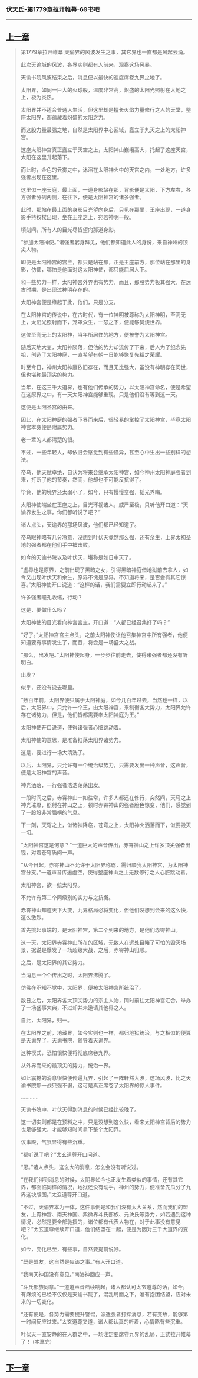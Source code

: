 ### 伏天氏-第1779章拉开帷幕-69书吧

--------
[上一章](./57ce2f6347e2c70cddb0519b3941a184.md)
--------


>
>
>
>第1779章拉开帷幕
>天谕界的风波发生之事，其它界也一直都是风起云涌。
>
>此次天谕城的风波，各界实则都有人前来，观察这场风暴。
>
>天谕书院风波结束之后，消息便以最快的速度席卷九界之地了。
>
>太阳界，如同一巨大的火球般，温度非常高，炽盛的太阳光照射在大地之上，极为炎热。
>
>太阳界并不适合普通人生活，但这里却是擅长火焰力量修行之人的天堂，整座太阳界，都蕴藏着炽盛的太阳之力。
>
>而这股力量最强之地，自然是太阳界中心区域，矗立于九天之上的太阳神宫。
>
>这座太阳神宫真正矗立于天空之上，太阳神山巍峨高大，托起了这座天宫，太阳在这里升起落下。
>
>而此时，金色的云雾之中，沐浴在太阳神火中的天宫之内，一处地方，许多强者出现在这里。
>
>这里似一座天庭，最上面，一道身影站在那，背影便是太阳，下方左右，各方强者分列两侧，在往下，便是太阳神宫的诸多强者。
>
>此时，那站在最上面的身影目光望向身后，只见在那里，王座出现，一道身影手持权杖出现，坐在王座之上，宛若神明一般。
>
>顷刻间，所有人的目光尽皆望向那道身影。
>
>“参加太阳神使。”诸强者躬身拜见，他们都知道此人的身份，来自神州的顶尖人物。
>
>即便是太阳神宫的宫主，都只是站在那，正是王座前方，那位站在那里的身影，仿佛，哪怕是他面对这太阳神使，都只能屈居人下。
>
>和一些势力一样，太阳神宫外界也有势力，而且，那股势力极其强大，在远古时期，是出现过神明存在的。
>
>太阳神宫便是缘起于此，他们，只是分支。
>
>在太阳神宫的传说中，在古时代，有一位神明被尊称为太阳神明，至高无上，太阳光照射而下，笼罩众生，一怒之下，便能够焚烧世界。
>
>这位至高无上的太阳神，当年所居住的地方，便被誉为太阳神宫。
>
>随后天地大变，太阳神陨落，但他的势力却流传了下来，后人为了纪念先祖，创造了太阳神庭，一直希望有朝一日能够恢复先祖之荣耀。
>
>时至今日，神州太阳神庭依旧存在，而且无比强大，虽没有神明存在问世，但也堪称最顶尖的势力。
>
>当年，在这三千大道界，也有他们传承的势力，以太阳神宫命名，便是希望在这原界之中，有一天太阳神宫能够重现，只是他们没有等到这一天。
>
>这便是太阳圣宫的由来。
>
>因此，在太阳神庭的强者下界而来后，很轻易的掌控了太阳神宫，毕竟太阳神宫本身便是附属势力。
>
>老一辈的人都清楚的很。
>
>不过，一些年轻人，却依旧会感觉到有些怪异，甚至心中生出一些别样的想法。
>
>帝乌，他天赋卓绝，自认为将来会继承太阳神宫，如今神州太阳神庭强者到来，打断了他的节奏，然而，他却也不可能反抗得了。
>
>毕竟，他的境界还太弱小了，如今，只有慢慢变强，韬光养晦。
>
>太阳神使端坐在王座之上，目光环视诸人，威严至极，只听他开口道：“天谕界发生之事，你们都听说了吧？”
>
>诸人点头，天谕界的那场风波，他们都已经知道了。
>
>帝乌眼神略有几分冷意，没想到叶伏天竟然那么强，还有余生，上界太初圣地的强者都在他们手中被击败。
>
>如今的天谕书院以及叶伏天，堪称是如日中天了。
>
>“虚界也是原界，之前出现了黑暗之女，引得黑暗神庭借地狱前去拿人，如今又出现叶伏天和余生，原界不愧是原界，不知道将来，是否会有其它惊喜。”太阳神使开口说道：“这样的话，我们需要立即行动起来了。”
>
>许多强者瞳孔收缩，行动？
>
>这是，要做什么吗？
>
>太阳神使的目光看向神宫宫主，开口道：“人都已经召集好了吗？”
>
>“好了。”太阳神宫宫主点头，之前太阳神使让他召集神宫中所有强者，他便知道要有事情发生了，而且，将会是一场盛大之战。
>
>“那么，出发吧。”太阳神使起身，一步步往前走去，使得诸强者都还没有听明白。
>
>出发？
>
>似乎，还没有说去哪里。
>
>“数百年前，太阳界便只属于太阳神庭，如今几百年过去，当然也一样，以后，太阳界中，只允许一个王，由太阳神宫，来制衡各大势力，太阳界允许存在诸势力，但是，他们皆都需要奉太阳神庭为王。”
>
>太阳神使开口说道，使得诸强者心脏跳动着。
>
>太阳神使的意思，是准备扫荡太阳界诸势力。
>
>这是，要进行一场大清洗了。
>
>以后，太阳界，只允许有一个统治级势力，只需要发出一种声音，这声音，便是太阳神宫的声音。
>
>神光洒落，一行强者浩浩荡荡出发。
>
>一段时间之后，赤霄神山一如往常，许多人都还在修行，突然间，天穹之上神光璀璨，照射在神山之上，顿时赤霄神山的强者脸色惊变，他们，感觉到了一股股非常强横的气息。
>
>下一刻，天穹之上，似诸神降临，苍穹之上，太阳神火洒落而下，似要毁灭一切。
>
>“太阳神宫这是何意？”一道巨大的声音传出，赤霄神山之上许多顶尖强者出现，对着苍穹质问一声。
>
>“从今日起，赤霄神山不允许于太阳界称霸，需归顺我太阳神宫，为太阳神宫分支。”一道声音传遍虚空，使得整座神山之上无数修行之人心脏跳动着。
>
>太阳神宫，欲一统太阳界。
>
>不允许有第二个同级别的实力与之抗衡。
>
>赤霄神山知道天下大变，九界格局必将变化，但他们没想到会来的这么快，这么激烈。
>
>首先挑起事端的，是太阳神宫，第二个到来的地方，是他们赤霄神山。
>
>这一天，太阳界赤霄神山所在的区域，无数人在远处目睹了可怕的毁灭场景，据说是爆发了一场超级大战，之后，赤霄神山归顺。
>
>之后，是太阳界的其它势力。
>
>当消息一个个传出之时，太阳界沸腾了。
>
>仿佛在不知不觉中，太阳界，便被太阳神宫所统治了。
>
>数日之后，太阳界各大顶尖势力的宗主人物，同时前往太阳神宫汇合，举办了一场盛事大典，不过却并未邀请其他界之人。
>
>自此，太阳界，归一。
>
>在太阳界之前，地藏界，如今实则也一样，都归地狱统治，与之相似的便算是天谕界了，天谕书院，领导着天谕界。
>
>这种模式，恐怕很快便将彻底席卷九界。
>
>从外界而来的最顶尖的势力，统治一界。
>
>如此震撼的消息很快便传遍九界，引起了一阵轩然大波，这场风波，比之天谕书院那一战只强不弱，这可是真正席卷了太阳界的惊人事件。
>
>…………
>
>天谕书院中，叶伏天得到消息的时候已经比较晚了。
>
>这一切实则都是在预料之中，只是没想到这么快，看来太阳神宫背后的势力也足够强大，才能够短时间拿下整个太阳界。
>
>议事殿，气氛显得有些沉重。
>
>“都听说了吧？”太玄道尊开口问道。
>
>“恩。”诸人点头，这么大的消息，怎么会没有听说过。
>
>“在我们得到消息的时候，太阴界如今也正发生着类似的事情，还有其它界，都面临同样的情况，地狱还没有动手，神州的势力，便准备先瓜分了九界这块版图。”太玄道尊开口道。
>
>“不过，天谕界本为一体，这件事倒是和我们没有太大关系，然而我们的盟友，上霄神宫、南天神国、紫微界斗氏部族、元泱氏等势力，如若遇到这种情况，必然是要全部驰援的，诸位都有代表人物在，对于此事没有意见吧？”太玄道尊继续开口道，他们结盟在一起，便是为因对三千大道界的变化。
>
>如今，变化已至，有些事，自然要提前说好。
>
>“既是盟友，这自然是应该之事。”有人开口道。
>
>“我南天神国没有意见。”南洛神回应一声。
>
>“斗氏部族同意。”一道道声音陆续响起，诸人都认可太玄道尊的话，如今，有麻烦的已经不仅仅是天谕书院了，混乱局面之下，唯有抱团结盟，应对未来的一切变化。
>
>“还有便是，各势力需要提升警惕，派遣强者打探消息，若有变故，能够第一时间反应过来。”太玄道尊又道，诸人都认真的听着，心情略有些沉重。
>
>叶伏天一直安静的在人群之中，一场注定要席卷九界的乱局，正式拉开帷幕了！
>(本章完)
>
>

--------
[下一章](./0dd1950f89c4519786d7d07f69ebe6d4.md)
--------
